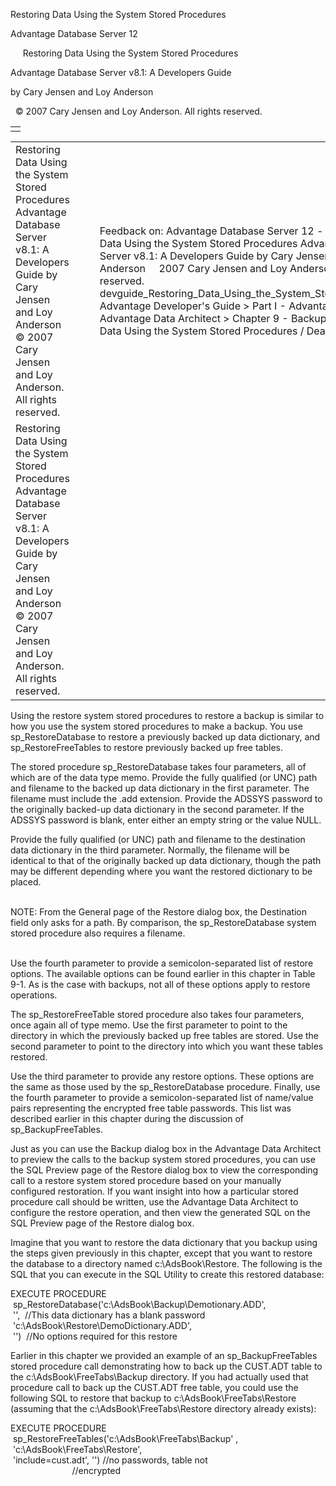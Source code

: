 Restoring Data Using the System Stored Procedures




Advantage Database Server 12  

     Restoring Data Using the System Stored Procedures

Advantage Database Server v8.1: A Developers Guide

by Cary Jensen and Loy Anderson

  © 2007 Cary Jensen and Loy Anderson. All rights reserved.

|  |
| --- |
|  |

|  |  |  |  |  |
| --- | --- | --- | --- | --- |
| Restoring Data Using the System Stored Procedures  Advantage Database Server v8.1: A Developers Guide  by Cary Jensen and Loy Anderson    © 2007 Cary Jensen and Loy Anderson. All rights reserved. |  |  | Feedback on: Advantage Database Server 12 -      Restoring Data Using the System Stored Procedures Advantage Database Server v8.1: A Developers Guide by Cary Jensen and Loy Anderson     2007 Cary Jensen and Loy Anderson. All rights reserved. devguide\_Restoring\_Data\_Using\_the\_System\_Stored\_Procedures Advantage Developer's Guide > Part I - Advantage and Advantage Data Architect > Chapter 9 - Backups > Restoring Data Using the System Stored Procedures / Dear Support Staff, |  |
| Restoring Data Using the System Stored Procedures  Advantage Database Server v8.1: A Developers Guide  by Cary Jensen and Loy Anderson    © 2007 Cary Jensen and Loy Anderson. All rights reserved. |  |  |  |  |

Using the restore system stored procedures to restore a backup is similar to how you use the system stored procedures to make a backup. You use sp\_RestoreDatabase to restore a previously backed up data dictionary, and sp\_RestoreFreeTables to restore previously backed up free tables.

The stored procedure sp\_RestoreDatabase takes four parameters, all of which are of the data type memo. Provide the fully qualified (or UNC) path and filename to the backed up data dictionary in the first parameter. The filename must include the .add extension. Provide the ADSSYS password to the originally backed-up data dictionary in the second parameter. If the ADSSYS password is blank, enter either an empty string or the value NULL.

Provide the fully qualified (or UNC) path and filename to the destination data dictionary in the third parameter. Normally, the filename will be identical to that of the originally backed up data dictionary, though the path may be different depending where you want the restored dictionary to be placed.

   
NOTE: From the General page of the Restore dialog box, the Destination field only asks for a path. By comparison, the sp\_RestoreDatabase system stored procedure also requires a filename.  
 

Use the fourth parameter to provide a semicolon-separated list of restore options. The available options can be found earlier in this chapter in Table 9-1. As is the case with backups, not all of these options apply to restore operations.

The sp\_RestoreFreeTable stored procedure also takes four parameters, once again all of type memo. Use the first parameter to point to the directory in which the previously backed up free tables are stored. Use the second parameter to point to the directory into which you want these tables restored.

Use the third parameter to provide any restore options. These options are the same as those used by the sp\_RestoreDatabase procedure. Finally, use the fourth parameter to provide a semicolon-separated list of name/value pairs representing the encrypted free table passwords. This list was described earlier in this chapter during the discussion of sp\_BackupFreeTables.

Just as you can use the Backup dialog box in the Advantage Data Architect to preview the calls to the backup system stored procedures, you can use the SQL Preview page of the Restore dialog box to view the corresponding call to a restore system stored procedure based on your manually configured restoration. If you want insight into how a particular stored procedure call should be written, use the Advantage Data Architect to configure the restore operation, and then view the generated SQL on the SQL Preview page of the Restore dialog box.

Imagine that you want to restore the data dictionary that you backup using the steps given previously in this chapter, except that you want to restore the database to a directory named c:\AdsBook\Restore. The following is the SQL that you can execute in the SQL Utility to create this restored database:

EXECUTE PROCEDURE  
  sp\_RestoreDatabase('c:\AdsBook\Backup\Demotionary.ADD',  
  '',  //This data dictionary has a blank password  
  'c:\AdsBook\Restore\DemoDictionary.ADD',  
  '')  //No options required for this restore

Earlier in this chapter we provided an example of an sp\_BackupFreeTables stored procedure call demonstrating how to back up the CUST.ADT table to the c:\AdsBook\FreeTabs\Backup directory. If you had actually used that procedure call to back up the CUST.ADT free table, you could use the following SQL to restore that backup to c:\AdsBook\FreeTabs\Restore (assuming that the c:\AdsBook\FreeTabs\Restore directory already exists):

EXECUTE PROCEDURE   
  sp\_RestoreFreeTables('c:\AdsBook\FreeTabs\Backup' ,  
  'c:\AdsBook\FreeTabs\Restore',  
  'include=cust.adt', '') //no passwords, table not  
                          //encrypted